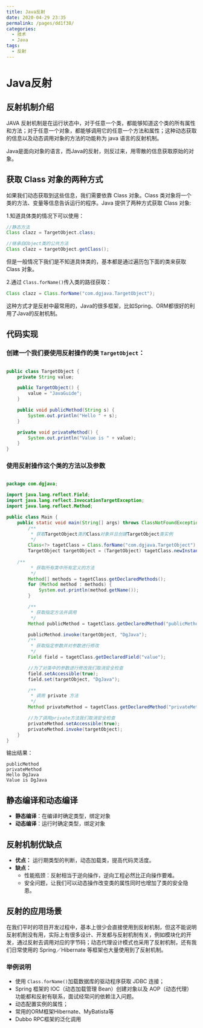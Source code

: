 ```yaml
---
title: Java反射
date: 2020-04-29 23:35
permalink: /pages/dd1f38/
categories:
  - 技术
  - Java
tags:
  - 反射
---
```

# Java反射

## 反射机制介绍

JAVA 反射机制是在运行状态中，对于任意一个类，都能够知道这个类的所有属性和方法；对于任意一个对象，都能够调用它的任意一个方法和属性；这种动态获取的信息以及动态调用对象的方法的功能称为 java 语言的反射机制。

Java是面向对象的语言，而Java的反射，则反过来，用零散的信息获取原始的对象。

## 获取 Class 对象的两种方式

如果我们动态获取到这些信息，我们需要依靠 Class 对象。Class 类对象将一个类的方法、变量等信息告诉运行的程序。Java 提供了两种方式获取 Class 对象:

1.知道具体类的情况下可以使用：

```java
//静态方法
Class clazz = TargetObject.class;

//继承自Object类的公共方法
Class clazz = targetObject.getClass();
```
但是一般情况下我们是不知道具体类的，基本都是通过遍历包下面的类来获取 Class 对象。

2.通过 `Class.forName()`传入类的路径获取：

```java
Class clazz = Class.forName("com.dgjava.TargetObject");
```
这种方式才是反射中最常用的，Java的很多框架，比如Spring、ORM都很好的利用了Java的反射机制。

## 代码实现

### 创建一个我们要使用反射操作的类 `TargetObject`：

```java

public class TargetObject {
    private String value;

    public TargetObject() {
        value = "JavaGuide";
    }

    public void publicMethod(String s) {
        System.out.println("Hello " + s);
    }

    private void privateMethod() {
        System.out.println("Value is " + value);
    }
}
```

### 使用反射操作这个类的方法以及参数

```java

package com.dgjava;

import java.lang.reflect.Field;
import java.lang.reflect.InvocationTargetException;
import java.lang.reflect.Method;

public class Main {
    public static void main(String[] args) throws ClassNotFoundException, NoSuchMethodException, IllegalAccessException, InstantiationException, InvocationTargetException, NoSuchFieldException {
        /**
         * 获取TargetObject类的Class对象并且创建TargetObject类实例
         */
        Class<?> tagetClass = Class.forName("com.dgjava.TargetObject");
        TargetObject targetObject = (TargetObject) tagetClass.newInstance();
       
	/**
         * 获取所有类中所有定义的方法
         */
        Method[] methods = tagetClass.getDeclaredMethods();
        for (Method method : methods) {
            System.out.println(method.getName());
        }

        /**
         * 获取指定方法并调用
         */
        Method publicMethod = tagetClass.getDeclaredMethod("publicMethod",String.class);

        publicMethod.invoke(targetObject, "DgJava");
        /**
         * 获取指定参数并对参数进行修改
         */
        Field field = tagetClass.getDeclaredField("value");

        //为了对类中的参数进行修改我们取消安全检查
        field.setAccessible(true);
        field.set(targetObject, "DgJava");

        /**
         * 调用 private 方法
         */
        Method privateMethod = tagetClass.getDeclaredMethod("privateMethod");

        //为了调用private方法我们取消安全检查
        privateMethod.setAccessible(true);
        privateMethod.invoke(targetObject);
    }
}

```

输出结果：

```
publicMethod
privateMethod
Hello DgJava
Value is DgJava
```

## 静态编译和动态编译

- **静态编译**：在编译时确定类型，绑定对象
- **动态编译**：运行时确定类型，绑定对象

## 反射机制优缺点

- **优点：** 运行期类型的判断，动态加载类，提高代码灵活度。
- **缺点：**
    - 性能瓶颈：反射相当于逆向操作，逆向工程必然比正向操作要难。
    - 安全问题，让我们可以动态操作改变类的属性同时也增加了类的安全隐患。

## 反射的应用场景

在我们平时的项目开发过程中，基本上很少会直接使用到反射机制，但这不能说明反射机制没有用，实际上有很多设计、开发都与反射机制有关，例如模块化的开发，通过反射去调用对应的字节码；动态代理设计模式也采用了反射机制，还有我们日常使用的 Spring／Hibernate 等框架也大量使用到了反射机制。

### 举例说明

- 使用 `Class.forName()`加载数据库的驱动程序获取 JDBC 连接；
- Spring 框架的 IOC（动态加载管理 Bean）创建对象以及 AOP（动态代理）功能都和反射有联系，面试经常问的依赖注入问题。
- 动态配置实例的属性；
- 常用的ORM框架Hibernate、MyBatista等
- Dubbo RPC框架的泛化调用

